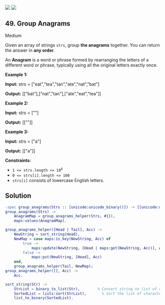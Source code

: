 [![](https://img.shields.io/github/stars/javadev/LeetCode-in-All?label=Stars&style=flat-square)](https://github.com/javadev/LeetCode-in-All)
[![](https://img.shields.io/github/forks/javadev/LeetCode-in-All?label=Fork%20me%20on%20GitHub%20&style=flat-square)](https://github.com/javadev/LeetCode-in-All/fork)

## 49\. Group Anagrams

Medium

Given an array of strings `strs`, group **the anagrams** together. You can return the answer in **any order**.

An **Anagram** is a word or phrase formed by rearranging the letters of a different word or phrase, typically using all the original letters exactly once.

**Example 1:**

**Input:** strs = ["eat","tea","tan","ate","nat","bat"]

**Output:** [["bat"],["nat","tan"],["ate","eat","tea"]]

**Example 2:**

**Input:** strs = [""]

**Output:** [[""]]

**Example 3:**

**Input:** strs = ["a"]

**Output:** [["a"]]

**Constraints:**

*   <code>1 <= strs.length <= 10<sup>4</sup></code>
*   `0 <= strs[i].length <= 100`
*   `strs[i]` consists of lowercase English letters.

## Solution

```erlang
-spec group_anagrams(Strs :: [unicode:unicode_binary()]) -> [[unicode:unicode_binary()]].
group_anagrams(Strs) ->
    AnagramMap = group_anagrams_helper(Strs, #{}),
    maps:values(AnagramMap).

group_anagrams_helper([Head | Tail], Acc) ->
    NewString = sort_string(Head),
    NewMap = case maps:is_key(NewString, Acc) of
        true ->
            maps:update(NewString, [Head | maps:get(NewString, Acc)], Acc);
        false ->
            maps:put(NewString, [Head], Acc)
    end,
    group_anagrams_helper(Tail, NewMap);
group_anagrams_helper([], Acc) ->
    Acc.

sort_string(Str) ->
    StrList = binary_to_list(Str),        % Convert string to list of characters
    SortedList = lists:sort(StrList),       % Sort the list of characters
    list_to_binary(SortedList).
```